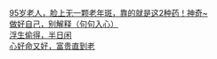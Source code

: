   
[95岁老人，脸上无一颗老年斑，靠的就是这2种药！神奇~](http://www.dianyue.me/archives/848/oxsuo6gr3vy26ln9/)  
[做好自己，别解释（句句入心）](http://www.dianyue.me/archives/686/pm99f3modibco6ra/)  
[浮生偷得，半日闲](http://www.dianyue.me/archives/686/dri4tvqlbqxkcow6/)  
[心好命又好，富贵直到老](http://www.dianyue.me/archives/582/xv0talrcz24q6s6l/)